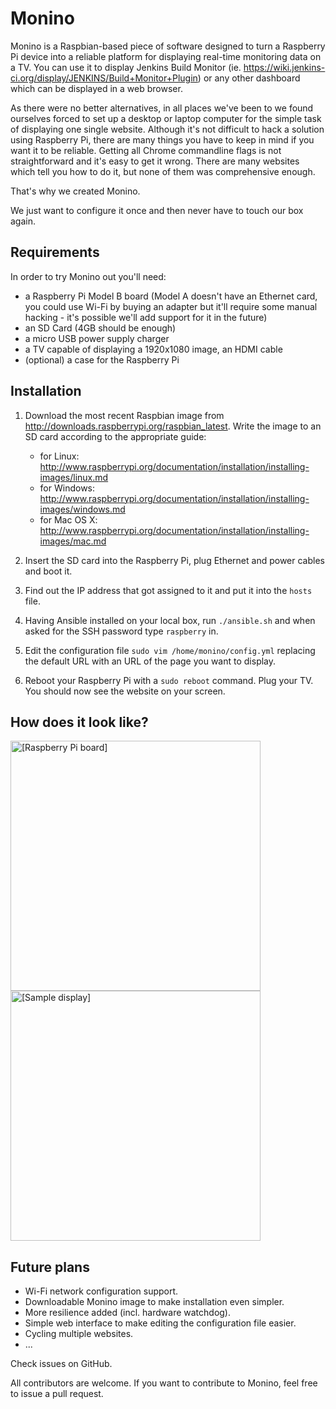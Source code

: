 Monino
======

Monino is a Raspbian-based piece of software designed to turn a Raspberry Pi device into a reliable platform for displaying real-time monitoring data on a TV. You can use it to display Jenkins Build Monitor (ie. https://wiki.jenkins-ci.org/display/JENKINS/Build+Monitor+Plugin) or any other dashboard which can be displayed in a web browser.

As there were no better alternatives, in all places we've been to we found ourselves forced to set up a desktop or laptop computer for the simple task of displaying one single website. Although it's not difficult to hack a solution using Raspberry Pi, there are many things you have to keep in mind if you want it to be reliable. Getting all Chrome commandline flags is not straightforward and it's easy to get it wrong. There are many websites which tell you how to do it, but none of them was comprehensive enough.

That's why we created Monino.

We just want to configure it once and then never have to touch our box again.


Requirements
------------

In order to try Monino out you'll need:
- a Raspberry Pi Model B board (Model A doesn't have an Ethernet card, you could use Wi-Fi by buying an adapter but it'll require some manual hacking - it's possible we'll add support for it in the future)
- an SD Card (4GB should be enough)
- a micro USB power supply charger
- a TV capable of displaying a 1920x1080 image, an HDMI cable
- (optional) a case for the Raspberry Pi


Installation
------------

1. Download the most recent Raspbian image from http://downloads.raspberrypi.org/raspbian_latest. Write the image to an SD card according to the appropriate guide:
   - for Linux: http://www.raspberrypi.org/documentation/installation/installing-images/linux.md 
   - for Windows: http://www.raspberrypi.org/documentation/installation/installing-images/windows.md
   - for Mac OS X: http://www.raspberrypi.org/documentation/installation/installing-images/mac.md

2. Insert the SD card into the Raspberry Pi, plug Ethernet and power cables and boot it.

3. Find out the IP address that got assigned to it and put it into the `hosts` file.

4. Having Ansible installed on your local box, run `./ansible.sh` and when asked for the SSH password type `raspberry` in.

5. Edit the configuration file `sudo vim /home/monino/config.yml` replacing the default URL with an URL of the page you want to display.

6. Reboot your Raspberry Pi with a `sudo reboot` command. Plug your TV. You should now see the website on your screen.


How does it look like?
----------------------

<img src="http://i.imgur.com/5aSNBBt.jpg" alt="[Raspberry Pi board]" width="400" />
<img src="http://i.imgur.com/iRpARwK.jpg" alt="[Sample display]" width="400" />


Future plans
------------

- Wi-Fi network configuration support.
- Downloadable Monino image to make installation even simpler.
- More resilience added (incl. hardware watchdog).
- Simple web interface to make editing the configuration file easier.
- Cycling multiple websites.
- ...

Check issues on GitHub.

All contributors are welcome. If you want to contribute to Monino, feel free to issue a pull request.
